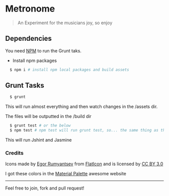 # Metronome
> An Experiment for the musicians joy, so enjoy

## Dependencies

You need [NPM](https://nodejs.org/) to run the Grunt taks.

* Install npm packages

```bash
  $ npm i # install npm local packages and build assets
```

## Grunt Tasks
```bash
  $ grunt
```

  This will run almost everything and then watch changes in the /assets dir.

  The files will be outputted in the /build dir


```bash
  $ grunt test # or the below
  $ npm test # npm test will run grunt test, so... the same thing as the above
```

  This will run Jshint and Jasmine


### Credits

Icons made by [Egor Rumyantsev](http://www.flaticon.com/authors/egor-rumyantsev) from [FlatIcon](http://www.flaticon.com) and is licensed by [CC BY 3.0](http://creativecommons.org/licenses/by/3.0/)

I got these colors in the [Material Palette](https://www.materialpalette.com/indigo/pink) awesome website

_____________________

Feel free to join, fork and pull request!
